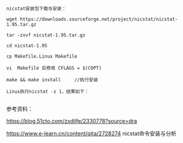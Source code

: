 ```
nicstat安装包下载与安装：

wget https://downloads.sourceforge.net/project/nicstat/nicstat-1.95.tar.gz

tar -zxvf nicstat-1.95.tar.gz

cd nicstat-1.95

cp Makefile.Linux Makefile

vi  Makefile 后修改 CFLAGS = $(COPT) 

make && make install     //执行安装

Linux执行nicstat -z 1，结果如下：


```
参考资料：

https://blog.51cto.com/zxdlife/2330778?source=dra 



https://www.e-learn.cn/content/qita/2728274  nicstat命令安装与分析
